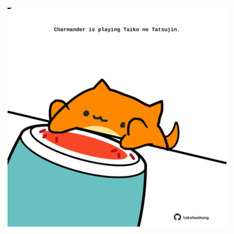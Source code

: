 <!-- built at 25/01/2024, 16:00:45 UTC -->
<p align="center">
  <img width="500" height="500" src="./ReadmeImage.svg">
</p>
